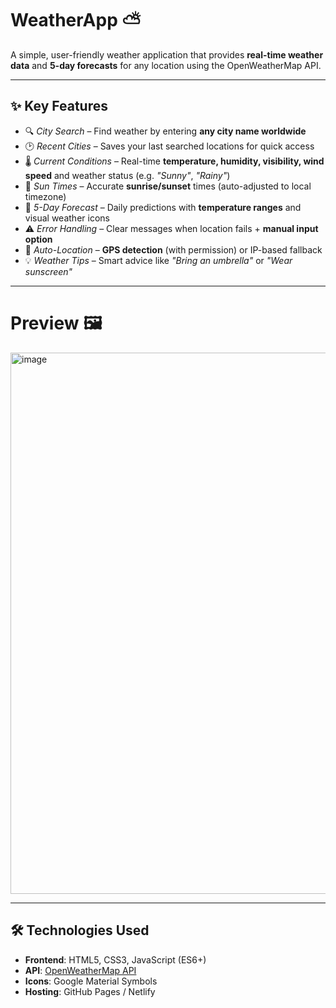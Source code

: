 # WeatherApp ⛅

A simple, user-friendly weather application that provides **real-time weather data** and **5-day forecasts** for any location using the OpenWeatherMap API.

---

## ✨ Key Features

- 🔍 *City Search* – Find weather by entering **any city name worldwide**
- 🕑 *Recent Cities* – Saves your last searched locations for quick access
- 🌡️ *Current Conditions* – Real-time **temperature, humidity, visibility, wind speed** and weather status (e.g. *"Sunny"*, *"Rainy"*)
- 🌅 *Sun Times* – Accurate **sunrise/sunset** times (auto-adjusted to local timezone)
- 📅 *5-Day Forecast* – Daily predictions with **temperature ranges** and visual weather icons
- ⚠️ *Error Handling* – Clear messages when location fails + **manual input option**
- 📍 *Auto-Location* – **GPS detection** (with permission) or IP-based fallback
- 💡 *Weather Tips* – Smart advice like *"Bring an umbrella"* or *"Wear sunscreen"*

---

# Preview 🖼

<img width="771" height="866" alt="image" src="https://github.com/user-attachments/assets/642d18ca-967d-4b4d-8bd8-f80ddf3be382" />

---

## 🛠 Technologies Used

- **Frontend**: HTML5, CSS3, JavaScript (ES6+)
- **API**: [OpenWeatherMap API](https://openweathermap.org/api)
- **Icons**: Google Material Symbols
- **Hosting**: GitHub Pages / Netlify
